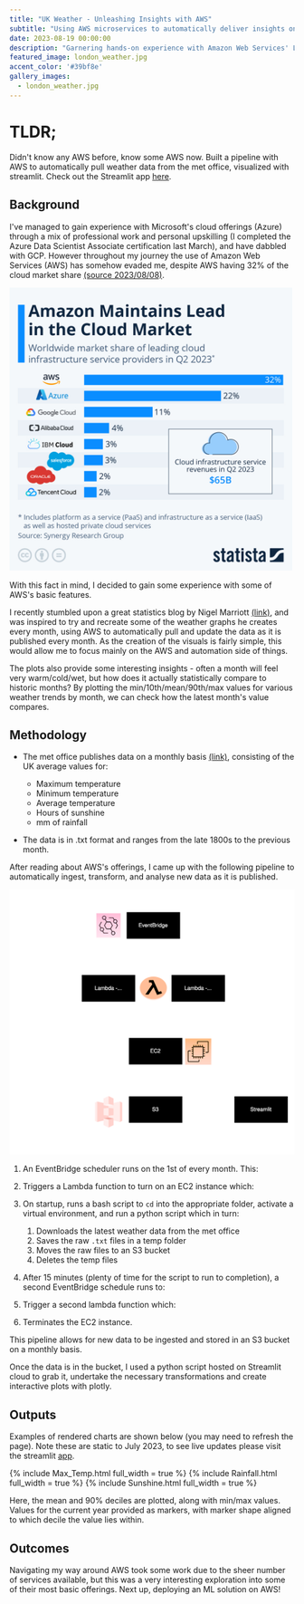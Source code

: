 ```yaml
---
title: "UK Weather - Unleashing Insights with AWS"
subtitle: "Using AWS microservices to automatically deliver insights on the weather in the UK"
date: 2023-08-19 00:00:00
description: "Garnering hands-on experience with Amazon Web Services' Lambda, S3, EC2, and EventBridge microservices."
featured_image: london_weather.jpg
accent_color: '#39bf8e'
gallery_images:
  - london_weather.jpg
---
```


# TLDR; 
Didn't know any AWS before, know some AWS now. 
Built a pipeline with AWS to automatically pull weather data from the met office, visualized with streamlit. 
Check out the Streamlit app [here](https://weathergraphing-n3afxbnpm3dp7rdkmtot8r.streamlit.app/).

## Background
I've managed to gain experience with Microsoft's cloud offerings (Azure) through a mix of professional work and personal upskilling (I completed the Azure Data Scientist Associate certification last March), and have dabbled with GCP. However throughout my journey the use of Amazon Web Services (AWS) has somehow evaded me, despite AWS having 32% of the cloud market share [(source 2023/08/08)](https://www.statista.com/chart/18819/worldwide-market-share-of-leading-cloud-infrastructure-service-providers/).

<img src="https://github.com/jmoro0408/jmoro0408.github.io/blob/master/images/weather_AWS/cloud_market_share.jpeg?raw=true" alt="aws_market_share" width="500"/>

With this fact in mind, I decided to gain some experience with some of AWS's basic features. 

I recently stumbled upon a great statistics blog by Nigel Marriott [(link)](https://marriott-stats.com/nigels-blog/), and was inspired to try and recreate some of the weather graphs he creates every month, using AWS to automatically pull and update the data as it is published every month. As the creation of the visuals is fairly simple, this would allow me to focus mainly on the AWS and automation side of things.

The plots also provide some interesting insights - often a month will feel very warm/cold/wet, but how does it actually statistically compare to historic months? By plotting the min/10th/mean/90th/max values for various weather trends by month, we can check how the latest month's value compares. 

##  Methodology
- The met office publishes data on a monthly basis [(link)](https://www.metoffice.gov.uk/research/climate/maps-and-data/uk-and-regional-series), consisting of the UK average values for:
  - Maximum temperature
  - Minimum temperature
  - Average temperature
  - Hours of sunshine
  - mm of rainfall

- The data is in .txt format and ranges from the late 1800s to the previous month. 

After reading about AWS's offerings, I came up with the following pipeline to automatically ingest, transform, and analyse new data as it is published. 

![Flow Diagram](https://raw.githubusercontent.com/jmoro0408/jmoro0408.github.io/d887f7069535394a74f5fe706c4e076db52d9c13/images/weather_AWS/weather_flow_flow_dark.svg)

1. An EventBridge scheduler runs on the 1st of every month. This:
2. Triggers a Lambda function to turn on an EC2 instance which:
3. On startup, runs a bash script to `cd` into the appropriate folder, activate a virtual environment, and run a python script which in turn:
   1. Downloads the latest weather data from the met office
   2. Saves the raw `.txt` files in a temp folder
   3. Moves the raw files to an S3 bucket
   4. Deletes the temp files

4. After 15 minutes (plenty of time for the script to run to completion), a second EventBridge schedule runs to:
5. Trigger a second lambda function which:
6. Terminates the EC2 instance.

This pipeline allows for new data to be ingested and stored in an S3 bucket on a monthly basis. 

Once the data is in the bucket, I used a python script hosted on Streamlit cloud to grab it, undertake the necessary transformations and create interactive plots with plotly. 

## Outputs
Examples of rendered charts are shown below (you may need to refresh the page). 
Note these are static to July 2023, to see live updates please visit the streamlit [app](https://weathergraphing-n3afxbnpm3dp7rdkmtot8r.streamlit.app/).

{% include Max_Temp.html full_width = true %}
{% include Rainfall.html full_width = true %}
{% include Sunshine.html full_width = true %}

Here, the mean and 90% deciles are plotted, along with min/max values. Values for the current year provided as markers, with marker shape aligned to which decile the value lies within.


## Outcomes

Navigating my way around AWS took some work due to the sheer number of services available, but this was a very interesting exploration into some of their most basic offerings. Next up, deploying an ML solution on AWS!